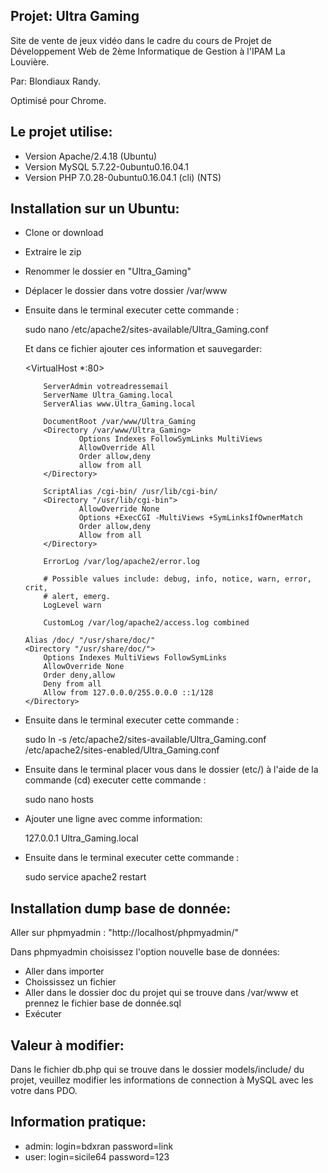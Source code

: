 Projet: Ultra Gaming
---------------------------

Site de vente de jeux vidéo dans le cadre du cours de Projet de Développement Web de 2ème Informatique de Gestion à l'IPAM La Louvière.

Par: Blondiaux Randy.

Optimisé pour Chrome.

Le projet utilise:
------------------

- Version Apache/2.4.18 (Ubuntu)
- Version MySQL 5.7.22-0ubuntu0.16.04.1
- Version PHP 7.0.28-0ubuntu0.16.04.1 (cli) (NTS)

Installation sur un Ubuntu:
---------------------------

- Clone or download
- Extraire le zip
- Renommer le dossier en "Ultra_Gaming"
- Déplacer le dossier dans votre dossier /var/www
- Ensuite dans le terminal executer cette commande :

  sudo nano /etc/apache2/sites-available/Ultra_Gaming.conf

  Et dans ce fichier ajouter ces information et sauvegarder:

  <VirtualHost *:80>

          ServerAdmin votreadressemail
          ServerName Ultra_Gaming.local
          ServerAlias www.Ultra_Gaming.local

          DocumentRoot /var/www/Ultra_Gaming
          <Directory /var/www/Ultra_Gaming>
                  Options Indexes FollowSymLinks MultiViews
                  AllowOverride All
                  Order allow,deny
                  allow from all
          </Directory>

          ScriptAlias /cgi-bin/ /usr/lib/cgi-bin/
          <Directory "/usr/lib/cgi-bin">
                  AllowOverride None
                  Options +ExecCGI -MultiViews +SymLinksIfOwnerMatch
                  Order allow,deny
                  Allow from all
          </Directory>

          ErrorLog /var/log/apache2/error.log

          # Possible values include: debug, info, notice, warn, error, crit,
          # alert, emerg.
          LogLevel warn

          CustomLog /var/log/apache2/access.log combined

      Alias /doc/ "/usr/share/doc/"
      <Directory "/usr/share/doc/">
          Options Indexes MultiViews FollowSymLinks
          AllowOverride None
          Order deny,allow
          Deny from all
          Allow from 127.0.0.0/255.0.0.0 ::1/128
      </Directory>

  </VirtualHost>

- Ensuite dans le terminal executer cette commande :

  sudo ln -s /etc/apache2/sites-available/Ultra_Gaming.conf /etc/apache2/sites-enabled/Ultra_Gaming.conf

- Ensuite dans le terminal placer vous dans le dossier (etc/) à l'aide de la commande (cd) executer cette commande :

  sudo nano hosts

- Ajouter une ligne avec comme information:

  127.0.0.1       Ultra_Gaming.local

- Ensuite dans le terminal executer cette commande :

  sudo service apache2 restart


Installation dump base de donnée:
---------------------------------

Aller sur phpmyadmin : "http://localhost/phpmyadmin/"

Dans phpmyadmin choisissez l'option nouvelle base de données:

- Aller dans importer
- Choississez un fichier
- Aller dans le dossier doc du projet qui se trouve dans /var/www et prennez le fichier base de donnée.sql
- Exécuter


Valeur à modifier:
------------------

Dans le fichier db.php qui se trouve dans le dossier models/include/ du projet, veuillez modifier les informations de connection à MySQL avec les votre dans PDO.

Information pratique:
---------------------

- admin: login=bdxran password=link
- user: login=sicile64 password=123

